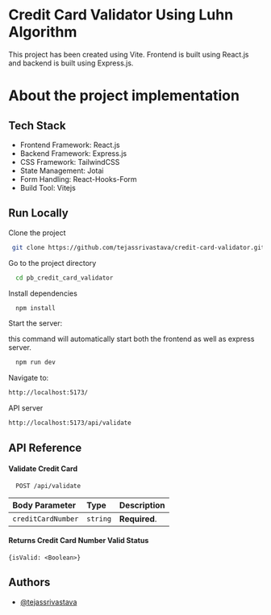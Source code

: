 # Credit Card Validator Using Luhn Algorithm

This project has been created using Vite. Frontend is built using React.js and backend is built using Express.js.

# About the project implementation

## Tech Stack

- Frontend Framework: React.js
- Backend Framework: Express.js
- CSS Framework: TailwindCSS
- State Management: Jotai
- Form Handling: React-Hooks-Form
- Build Tool: Vitejs

## Run Locally

Clone the project

```bash
 git clone https://github.com/tejassrivastava/credit-card-validator.git
```

Go to the project directory

```bash
  cd pb_credit_card_validator
```

Install dependencies

```bash
  npm install
```

Start the server:

this command will automatically start both the frontend as well as express server.

```bash
  npm run dev
```

Navigate to:

```bash
http://localhost:5173/
```

API server

```bash
http://localhost:5173/api/validate
```

## API Reference

#### Validate Credit Card

```http
  POST /api/validate
```

| Body Parameter     | Type     | Description   |
| :----------------- | :------- | :------------ |
| `creditCardNumber` | `string` | **Required**. |

#### Returns Credit Card Number Valid Status

```
{isValid: <Boolean>}
```

## Authors

- [@tejassrivastava](https://www.github.com/tejassrivastava)
